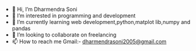 - 👋 Hi, I’m Dharmendra Soni
- 👀 I’m interested in programming and development
- 🌱 I’m currently learning web development,python,matplot lib,numpy and pandas 
- 💞️ I’m looking to collaborate on freelancing 
- 📫 How to reach me Gmail:- dharmendrasoni2005@gmail.com
